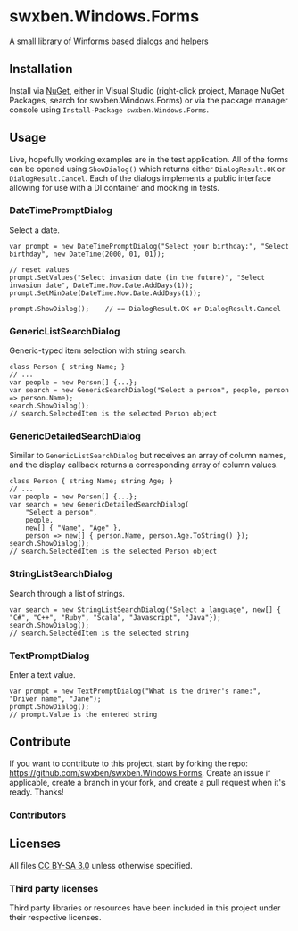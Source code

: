 swxben.Windows.Forms
====================

A small library of Winforms based dialogs and helpers


## Installation
Install via [NuGet](http://nuget.org/packages/swxben.Windows.Forms), either in Visual Studio (right-click project, Manage NuGet Packages, search for swxben.Windows.Forms) or via the package manager console using `Install-Package swxben.Windows.Forms`.


## Usage

Live, hopefully working examples are in the test application. All of the forms can be opened using `ShowDialog()` which returns either `DialogResult.OK` or `DialogResult.Cancel`. Each of the dialogs implements a public interface allowing for use with a DI container and mocking in tests.


### DateTimePromptDialog

Select a date.

    var prompt = new DateTimePromptDialog("Select your birthday:", "Select birthday", new DateTime(2000, 01, 01));

    // reset values
    prompt.SetValues("Select invasion date (in the future)", "Select invasion date", DateTime.Now.Date.AddDays(1));
    prompt.SetMinDate(DateTime.Now.Date.AddDays(1));
    
    prompt.ShowDialog();	// == DialogResult.OK or DialogResult.Cancel


### GenericListSearchDialog

Generic-typed item selection with string search.

    class Person { string Name; }
    // ...
    var people = new Person[] {...};
    var search = new GenericSearchDialog("Select a person", people, person => person.Name);
    search.ShowDialog();
    // search.SelectedItem is the selected Person object


### GenericDetailedSearchDialog

Similar to `GenericListSearchDialog` but receives an array of column names, and the display callback returns a corresponding array of column values.

    class Person { string Name; string Age; }
    // ...
    var people = new Person[] {...};
    var search = new GenericDetailedSearchDialog(
        "Select a person", 
        people, 
        new[] { "Name", "Age" },
        person => new[] { person.Name, person.Age.ToString() });
    search.ShowDialog();
    // search.SelectedItem is the selected Person object


### StringListSearchDialog

Search through a list of strings.

    var search = new StringListSearchDialog("Select a language", new[] { "C#", "C++", "Ruby", "Scala", "Javascript", "Java"});
    search.ShowDialog();
    // search.SelectedItem is the selected string


### TextPromptDialog

Enter a text value.

	var prompt = new TextPromptDialog("What is the driver's name:", "Driver name", "Jane");
	prompt.ShowDialog();
	// prompt.Value is the entered string


## Contribute

If you want to contribute to this project, start by forking the repo: <https://github.com/swxben/swxben.Windows.Forms>. Create an issue if applicable, create a branch in your fork, and create a pull request when it's ready. Thanks!

### Contributors


## Licenses

All files [CC BY-SA 3.0](http://creativecommons.org/licenses/by-sa/3.0/) unless otherwise specified.

### Third party licenses

Third party libraries or resources have been included in this project under their respective licenses.
